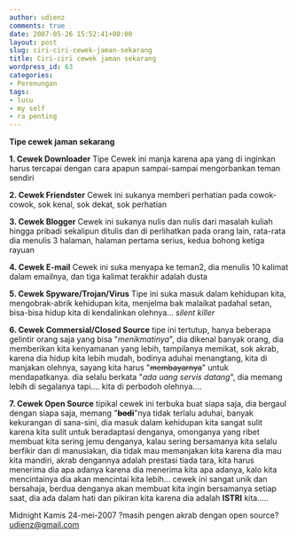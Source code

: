 ```yaml
---
author: udienz
comments: true
date: 2007-05-26 15:52:41+00:00
layout: post
slug: ciri-ciri-cewek-jaman-sekarang
title: Ciri-ciri cewek jaman sekarang
wordpress_id: 63
categories:
- Perenungan
tags:
- lucu
- my self
- ra penting
---
```


**Tipe cewek jaman sekarang**

**1. Cewek Downloader**
Tipe Cewek ini manja karena apa yang di inginkan harus tercapai dengan cara apapun sampai-sampai mengorbankan teman sendiri

**2. Cewek Friendster**
Cewek ini sukanya memberi perhatian pada cowok-cowok, sok kenal, sok dekat, sok perhatian

**3. Cewek Blogger**
Cewek ini sukanya nulis dan nulis dari masalah kuliah hingga pribadi sekalipun ditulis dan di perlihatkan pada orang lain, rata-rata dia menulis 3 halaman, halaman pertama serius, kedua bohong ketiga rayuan

**4. Cewek E-mail**
Cewek ini suka menyapa ke teman2, dia menulis 10 kalimat dalam emailnya, dan tiga kalimat terakhir adalah dusta

**5. Cewek Spyware/Trojan/Virus**
Tipe ini suka masuk dalam kehidupan kita, mengobrak-abrik kehidupan kita, menjelma bak malaikat padahal setan, bisa-bisa hidup kita di kendalinkan olehnya... _silent killer_

**6. Cewek Commersial/Closed Source**
tipe ini tertutup, hanya beberapa gelintir orang saja yang bisa "_menikmatinya_", dia dikenal banyak orang, dia memberikan kita kenyamanan yang lebih, tampilanya memikat, sok akrab, karena dia hidup kita lebih mudah, bodinya aduhai menangtang, kita di manjakan olehnya, sayang kita harus "<strike>membayarnya</strike>" untuk mendapatkanya. dia selalu berkata "_ada uang servis datang_", dia memang lebih di segalanya tapi.... kita di perbodoh olehnya....

**7. Cewek Open Source**
tipikal cewek ini terbuka buat siapa saja, dia bergaul dengan siapa saja, memang "<strike>**bodi**</strike>"nya tidak terlalu aduhai, banyak kekurangan di sana-sini, dia masuk dalam kehidupan kita sangat sulit karena kita sulit untuk beradaptasi denganya, omonganya yang ribet membuat kita sering jemu denganya, kalau sering bersamanya kita selalu berfikir dan di manusiakan, dia tidak mau memanjakan kita karena dia mau kita mandiri, akrab dengannya adalah prestasi tiada tara, kita harus menerima dia apa adanya karena dia menerima kita apa adanya, kalo kita mencintainya dia akan mencintai kita lebih... cewek ini sangat unik dan bersahaja, berdua denganya akan membuat kita ingin bersamanya setiap saat, dia ada dalam hati dan pikiran kita karena dia adalah **ISTRI** kita.....

Midnight Kamis 24-mei-2007
?masih pengen akrab dengan open source?
udienz@gmail.com
